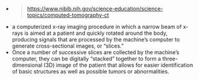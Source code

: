 - >https://www.nibib.nih.gov/science-education/science-topics/computed-tomography-ct
- a computerized x-ray imaging procedure in which a narrow beam of x-rays is aimed at a patient and quickly rotated around the body, producing signals that are processed by the machine’s computer to generate cross-sectional images, or “slices.”
- Once a number of successive slices are collected by the machine’s computer, they can be digitally “stacked” together to form a three-dimensional (3D) image of the patient that allows for easier identification of basic structures as well as possible tumors or abnormalities.